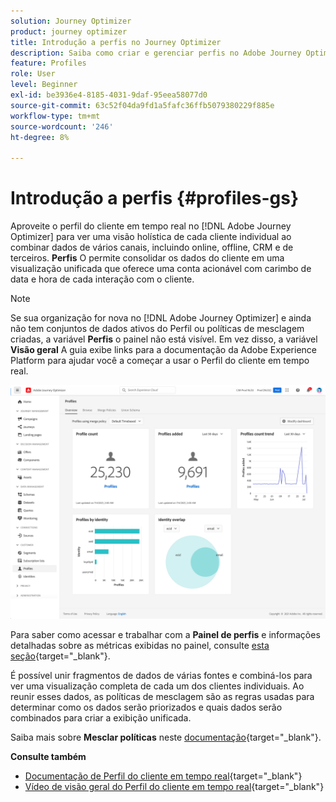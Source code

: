 ```yaml
---
solution: Journey Optimizer
product: journey optimizer
title: Introdução a perfis no Journey Optimizer
description: Saiba como criar e gerenciar perfis no Adobe Journey Optimizer
feature: Profiles
role: User
level: Beginner
exl-id: be3936e4-8185-4031-9daf-95eea58077d0
source-git-commit: 63c52f04da9fd1a5fafc36ffb5079380229f885e
workflow-type: tm+mt
source-wordcount: '246'
ht-degree: 8%

---
```


# Introdução a perfis {#profiles-gs}

Aproveite o perfil do cliente em tempo real no [!DNL Adobe Journey Optimizer] para ver uma visão holística de cada cliente individual ao combinar dados de vários canais, incluindo online, offline, CRM e de terceiros. **Perfis** O permite consolidar os dados do cliente em uma visualização unificada que oferece uma conta acionável com carimbo de data e hora de cada interação com o cliente.

>[!NOTE]
>
>Se sua organização for nova no [!DNL Adobe Journey Optimizer] e ainda não tem conjuntos de dados ativos do Perfil ou políticas de mesclagem criadas, a variável **Perfis** o painel não está visível. Em vez disso, a variável **Visão geral** A guia exibe links para a documentação da Adobe Experience Platform para ajudar você a começar a usar o Perfil do cliente em tempo real.

![](assets/profiles-home.png)

Para saber como acessar e trabalhar com a **Painel de perfis** e informações detalhadas sobre as métricas exibidas no painel, consulte [esta seção](https://experienceleague.adobe.com/docs/experience-platform/profile/ui/user-guide.html?lang=pt-BR){target=&quot;_blank&quot;}.

É possível unir fragmentos de dados de várias fontes e combiná-los para ver uma visualização completa de cada um dos clientes individuais. Ao reunir esses dados, as políticas de mesclagem são as regras usadas para determinar como os dados serão priorizados e quais dados serão combinados para criar a exibição unificada.

Saiba mais sobre **Mesclar políticas** neste [documentação](https://experienceleague.adobe.com/docs/experience-platform/profile/merge-policies/ui-guide.html){target=&quot;_blank&quot;}.

**Consulte também**

* [Documentação de Perfil do cliente em tempo real](https://experienceleague.adobe.com/docs/experience-platform/query/home.html?lang=pt-BR){target=&quot;_blank&quot;}
* [Vídeo de visão geral do Perfil do cliente em tempo real](https://experienceleague.adobe.com/docs/experience-platform/profile/home.html?lang=pt-BR){target=&quot;_blank&quot;}

